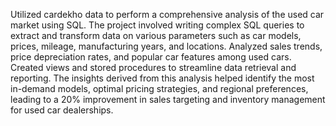 Utilized cardekho data to perform a comprehensive analysis of the used car market using SQL. The project involved writing complex SQL
queries to extract and transform data on various parameters such as car models, prices, mileage, manufacturing years, and locations.
Analyzed sales trends, price depreciation rates, and popular car features among used cars. Created views and stored procedures to
streamline data retrieval and reporting. The insights derived from this analysis helped identify the most in-demand models, optimal
pricing strategies, and regional preferences, leading to a 20% improvement in sales targeting and inventory management for used car
dealerships.
